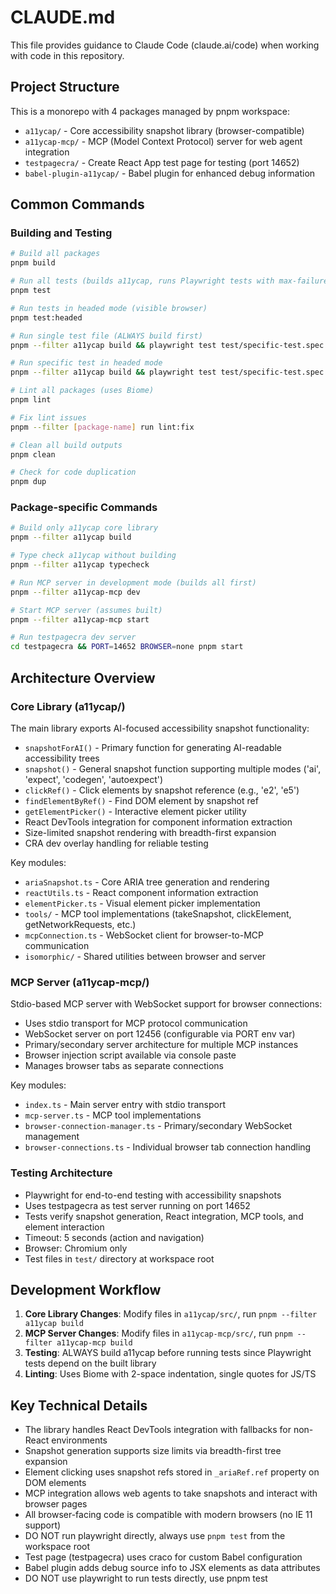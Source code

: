 # CLAUDE.md

This file provides guidance to Claude Code (claude.ai/code) when working with code in this repository.

## Project Structure

This is a monorepo with 4 packages managed by pnpm workspace:
- `a11ycap/` - Core accessibility snapshot library (browser-compatible)
- `a11ycap-mcp/` - MCP (Model Context Protocol) server for web agent integration
- `testpagecra/` - Create React App test page for testing (port 14652)
- `babel-plugin-a11ycap/` - Babel plugin for enhanced debug information

## Common Commands

### Building and Testing
```bash
# Build all packages
pnpm build

# Run all tests (builds a11ycap, runs Playwright tests with max-failures=1)
pnpm test

# Run tests in headed mode (visible browser)
pnpm test:headed

# Run single test file (ALWAYS build first)
pnpm --filter a11ycap build && playwright test test/specific-test.spec.ts

# Run specific test in headed mode
pnpm --filter a11ycap build && playwright test test/specific-test.spec.ts --headed

# Lint all packages (uses Biome)
pnpm lint

# Fix lint issues
pnpm --filter [package-name] run lint:fix

# Clean all build outputs
pnpm clean

# Check for code duplication
pnpm dup
```

### Package-specific Commands
```bash
# Build only a11ycap core library
pnpm --filter a11ycap build

# Type check a11ycap without building
pnpm --filter a11ycap typecheck

# Run MCP server in development mode (builds all first)
pnpm --filter a11ycap-mcp dev

# Start MCP server (assumes built)
pnpm --filter a11ycap-mcp start

# Run testpagecra dev server
cd testpagecra && PORT=14652 BROWSER=none pnpm start
```

## Architecture Overview

### Core Library (a11ycap/)
The main library exports AI-focused accessibility snapshot functionality:
- `snapshotForAI()` - Primary function for generating AI-readable accessibility trees
- `snapshot()` - General snapshot function supporting multiple modes ('ai', 'expect', 'codegen', 'autoexpect')
- `clickRef()` - Click elements by snapshot reference (e.g., 'e2', 'e5')
- `findElementByRef()` - Find DOM element by snapshot ref
- `getElementPicker()` - Interactive element picker utility
- React DevTools integration for component information extraction
- Size-limited snapshot rendering with breadth-first expansion
- CRA dev overlay handling for reliable testing

Key modules:
- `ariaSnapshot.ts` - Core ARIA tree generation and rendering
- `reactUtils.ts` - React component information extraction
- `elementPicker.ts` - Visual element picker implementation
- `tools/` - MCP tool implementations (takeSnapshot, clickElement, getNetworkRequests, etc.)
- `mcpConnection.ts` - WebSocket client for browser-to-MCP communication
- `isomorphic/` - Shared utilities between browser and server

### MCP Server (a11ycap-mcp/)
Stdio-based MCP server with WebSocket support for browser connections:
- Uses stdio transport for MCP protocol communication
- WebSocket server on port 12456 (configurable via PORT env var)
- Primary/secondary server architecture for multiple MCP instances
- Browser injection script available via console paste
- Manages browser tabs as separate connections

Key modules:
- `index.ts` - Main server entry with stdio transport
- `mcp-server.ts` - MCP tool implementations
- `browser-connection-manager.ts` - Primary/secondary WebSocket management
- `browser-connections.ts` - Individual browser tab connection handling

### Testing Architecture
- Playwright for end-to-end testing with accessibility snapshots
- Uses testpagecra as test server running on port 14652
- Tests verify snapshot generation, React integration, MCP tools, and element interaction
- Timeout: 5 seconds (action and navigation)
- Browser: Chromium only
- Test files in `test/` directory at workspace root

## Development Workflow

1. **Core Library Changes**: Modify files in `a11ycap/src/`, run `pnpm --filter a11ycap build`
2. **MCP Server Changes**: Modify files in `a11ycap-mcp/src/`, run `pnpm --filter a11ycap-mcp build`
3. **Testing**: ALWAYS build a11ycap before running tests since Playwright tests depend on the built library
4. **Linting**: Uses Biome with 2-space indentation, single quotes for JS/TS

## Key Technical Details

- The library handles React DevTools integration with fallbacks for non-React environments
- Snapshot generation supports size limits via breadth-first tree expansion
- Element clicking uses snapshot refs stored in `_ariaRef.ref` property on DOM elements
- MCP integration allows web agents to take snapshots and interact with browser pages
- All browser-facing code is compatible with modern browsers (no IE 11 support)
- DO NOT run playwright directly, always use `pnpm test` from the workspace root
- Test page (testpagecra) uses craco for custom Babel configuration
- Babel plugin adds debug source info to JSX elements as data attributes
- DO NOT use playwright to run tests directly, use pnpm test
